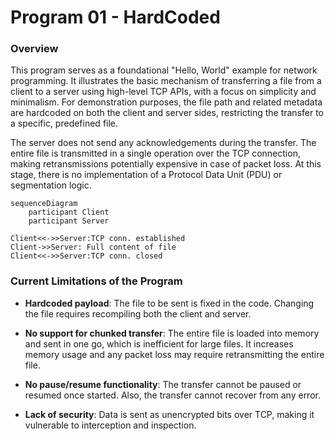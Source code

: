# Program 01 - HardCoded
### Overview
This program serves as a foundational "Hello, World" example for network programming. It illustrates the basic mechanism of transferring a file from a client to a server using high-level TCP APIs, with a focus on simplicity and minimalism. For demonstration purposes, the file path and related metadata are hardcoded on both the client and server sides, restricting the transfer to a specific, predefined file.

The server does not send any acknowledgements during the transfer. The entire file is transmitted in a single operation over the TCP connection, making retransmissions potentially expensive in case of packet loss. At this stage, there is no implementation of a Protocol Data Unit (PDU) or segmentation logic.


```mermaid
sequenceDiagram
    participant Client
    participant Server

Client<<->>Server:TCP conn. established
Client->>Server: Full content of file
Client<<->>Server:TCP conn. closed
```

### Current Limitations of the Program
* **Hardcoded payload**: The file to be sent is fixed in the code. Changing the file requires recompiling both the client and server.

* **No support for chunked transfer**: The entire file is loaded into memory and sent in one go, which is inefficient for large files. It increases memory usage and any packet loss may require retransmitting the entire file.

* **No pause/resume functionality**: The transfer cannot be paused or resumed once started. Also, the transfer cannot recover from any error.

* **Lack of security**: Data is sent as unencrypted bits over TCP, making it vulnerable to interception and inspection.